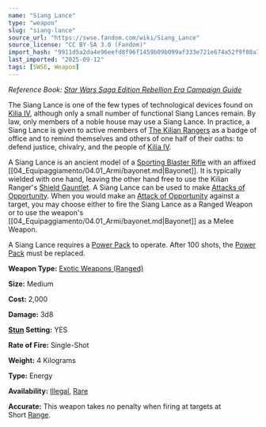 ```yaml
---
name: "Siang Lance"
type: "weapon"
slug: "siang-lance"
source_url: "https://swse.fandom.com/wiki/Siang_Lance"
source_license: "CC BY-SA 3.0 (Fandom)"
import_hash: "9911d5a2da4e96eefd8f96f1459b09b099af333e721e674a52f9f88a70e7a0bf"
last_imported: "2025-09-12"
tags: [SWSE, Weapon]
---
```

*Reference Book: [Star Wars Saga Edition Rebellion Era Campaign Guide](https://swse.fandom.com/wiki/Star_Wars_Saga_Edition_Rebellion_Era_Campaign_Guide)*

The Siang Lance is one of the few types of technological devices found on [Kilia IV](https://swse.fandom.com/wiki/Kilia_IV), although only a small number of functional Siang Lances remain. By law, only members of a noble house may use a Siang Lance. In practice, a Siang Lance is given to active members of [The Kilian Rangers](https://swse.fandom.com/wiki/The_Kilian_Rangers) as a badge of office and to remind themselves and others of one half of their oaths: to defend justice, chivalry, and the people of [Kilia IV](https://swse.fandom.com/wiki/Kilia_IV).

A Siang Lance is an ancient model of a [Sporting Blaster Rifle](https://swse.fandom.com/wiki/Sporting_Blaster_Rifle) with an affixed [[04_Equipaggiamento/04.01_Armi/bayonet.md|Bayonet]]. It is typically wielded with one hand, leaving the other hand free to use the Kilian Ranger's [Shield Gauntlet](https://swse.fandom.com/wiki/Shield_Gauntlet). A Siang Lance can be used to make [Attacks of Opportunity](https://swse.fandom.com/wiki/Attacks_of_Opportunity). When you would make an [Attack of Opportunity](https://swse.fandom.com/wiki/Attack_of_Opportunity) against a target, you may choose either to fire the Siang Lance as a Ranged Weapon or to use the weapon's [[04_Equipaggiamento/04.01_Armi/bayonet.md|Bayonet]] as a Melee Weapon.

A Siang Lance requires a [Power Pack](https://swse.fandom.com/wiki/Power_Pack) to operate. After 100 shots, the [Power Pack](https://swse.fandom.com/wiki/Power_Pack) must be replaced.

**Weapon Type:** [Exotic Weapons (Ranged)](https://swse.fandom.com/wiki/Exotic_Weapons_(Ranged))

**Size:** Medium

**Cost:** 2,000

**Damage:** 3d8

**[Stun](https://swse.fandom.com/wiki/Stun) Setting:** YES

**Rate of Fire:** Single-Shot

**Weight:** 4 Kilograms

**Type:** Energy

**Availability:** [Illegal](https://swse.fandom.com/wiki/Illegal), [Rare](https://swse.fandom.com/wiki/Rare)

**Accurate:** This weapon takes no penalty when firing at targets at Short [Range](https://swse.fandom.com/wiki/Range).